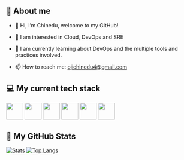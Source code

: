 <h2> 🧐 About me </h2>

- 👋 Hi, I’m Chinedu, welcome to my GitHub!

- 🤔 I am interested in Cloud, DevOps and SRE
- 🌱 I am currently learning about DevOps and the multiple tools and practices involved.
- 📫 How to reach me: ojichinedu4@gmail.com

<h2>💻 My current tech stack </h2>
<p>
<img src="https://cdn.jsdelivr.net/gh/devicons/devicon/icons/git/git-original.svg" height="45" width="45" />
<img src="https://cdn.jsdelivr.net/gh/devicons/devicon/icons/linux/linux-original.svg" height="45" width="45" />
<img src="https://cdn.jsdelivr.net/gh/devicons/devicon/icons/amazonwebservices/amazonwebservices-original.svg" height="45" width="45"/>
<img src="https://cdn.jsdelivr.net/gh/devicons/devicon/icons/docker/docker-original.svg" height="45" width="45" />
<img src="https://cdn.jsdelivr.net/gh/devicons/devicon/icons/kubernetes/kubernetes-plain.svg" height="45" width="45" />
<img src="https://cdn.jsdelivr.net/gh/devicons/devicon/icons/jenkins/jenkins-original.svg" height="45" width="45" />
</p>


<h2> 🤖 My GitHub Stats </h2>

[![Stats](https://github-readme-stats.vercel.app/api?username=chxnedu)](https://github.com/anuraghazra/github-readme-stats)
[![Top Langs](https://github-readme-stats.vercel.app/api/top-langs/?username=chxnedu&layout=compact)](https://github.com/anuraghazra/github-readme-stats)
